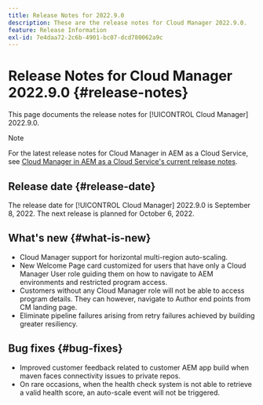 ```yaml
---
title: Release Notes for 2022.9.0
description: These are the release notes for Cloud Manager 2022.9.0.
feature: Release Information
exl-id: 7e4daa72-2c6b-4901-bc07-dcd780062a9c
---
```

# Release Notes for Cloud Manager 2022.9.0 {#release-notes}

This page documents the release notes for [!UICONTROL Cloud Manager] 2022.9.0.

>[!NOTE]
>
>For the latest release notes for Cloud Manager in AEM as a Cloud Service, see [Cloud Manager in AEM as a Cloud Service's current release notes](https://experienceleague.adobe.com/docs/experience-manager-cloud-service/content/implementing/using-cloud-manager/release-notes-cloud-manager/release-notes-cm-current.html).

## Release date {#release-date}

The release date for [!UICONTROL Cloud Manager] 2022.9.0 is September 8, 2022. The next release is planned for October 6, 2022.

## What's new {#what-is-new}

* Cloud Manager support for horizontal multi-region auto-scaling.
* New Welcome Page card customized for users that have only a Cloud Manager User role guiding them on how to navigate to AEM environments and restricted program access.
* Customers without any Cloud Manager role will not be able to access program details. They can however, navigate to Author end points from CM landing page.
* Eliminate pipeline failures arising from retry failures achieved by building greater resiliency.

## Bug fixes {#bug-fixes}

* Improved customer feedback related to customer AEM app build when maven faces connectivity issues to private repos.
* On rare occasions, when the health check system is not able to retrieve a valid health score, an auto-scale event will not be triggered.
